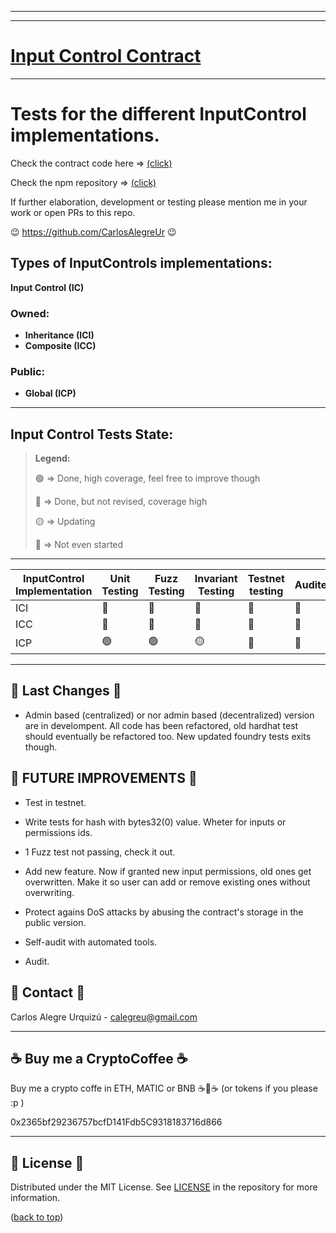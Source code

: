 <hr/>
<hr/>

<a name="readme-top"></a>

# [Input Control Contract](https://github.com/CarlosAlegreUr/InputControl-SmartContract-DesignPattern)

<hr/>

# Tests for the different InputControl implementations.

Check the contract code here => [(click)](https://github.com/CarlosAlegreUr/InputControl-SmartContract-DesignPattern)

Check the npm repository => [(click)](https://www.npmjs.com/package/input-control-contract)

If further elaboration, development or testing please mention me in your work or open PRs to this repo.

😉 https://github.com/CarlosAlegreUr 😉

## Types of InputControls implementations:

**Input Control (IC)**

### Owned:

- **Inheritance (ICI)**
- **Composite (ICC)**

### Public:

- **Global (ICP)**

---

## Input Control Tests State:

> **Legend:**
>
> 🟢 => Done, high coverage, feel free to improve though
>
> 🔵 => Done, but not revised, coverage high
>
> 🟡 => Updating
>
> 🔴 => Not even started

---

| **InputControl Implementation** | **Unit Testing** | **Fuzz Testing** | **Invariant Testing** | **Testnet testing** | **Audited** |
| ------------------------------- | ---------------- | ---------------- | --------------------- | ------------------- | ----------- |
| ICI                             | 🔵               | 🔴               | 🔴                    | 🔴                  | 🔴          |
| ICC                             | 🔵               | 🔴               | 🔴                    | 🔴                  | 🔴          |
| ICP                             | 🟢               | 🟢               | 🟡                    | 🔴                  | 🔴          |

<hr/>

## 📰 Last Changes 📰

- Admin based (centralized) or nor admin based (decentralized) version are in develompent. All code has been refactored, old hardhat test should eventually be refactored too. New updated foundry tests exits though.

## 🎉 FUTURE IMPROVEMENTS 🎉

- Test in testnet.

- Write tests for hash with bytes32(0) value. Wheter for inputs or permissions ids.

- 1 Fuzz test not passing, check it out.

- Add new feature. Now if granted new input permissions, old ones get overwritten. Make it so user can add or
  remove existing ones without overwriting.

- Protect agains DoS attacks by abusing the contract's storage in the public version.

- Self-audit with automated tools.

- Audit.

## 📨 Contact 📨

Carlos Alegre Urquizú - calegreu@gmail.com

<hr/>

## ☕ Buy me a CryptoCoffee ☕

Buy me a crypto coffe in ETH, MATIC or BNB ☕🧐☕
(or tokens if you please :p )

0x2365bf29236757bcfD141Fdb5C9318183716d866

<hr/>

## 📜 License 📜

Distributed under the MIT License. See [LICENSE](https://github.com/CarlosAlegreUr/InputControl-SmartContract-DesignPattern/blob/main/LICENSE) in the repository for more information.

([back to top](#🙀-the-problem-🙀))
